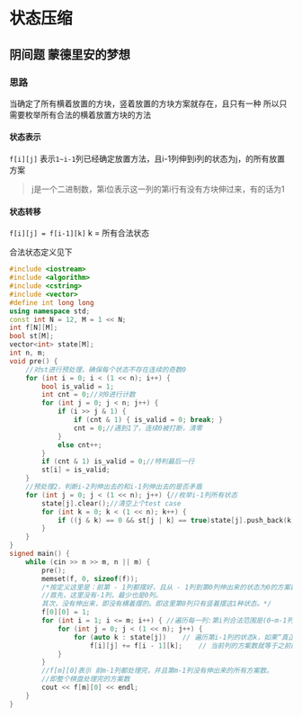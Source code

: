 # 状态压缩
## 阴间题 蒙德里安的梦想

### 思路
当确定了所有横着放置的方块，竖着放置的方块方案就存在，且只有一种
所以只需要枚举所有合法的横着放置方块的方法

#### 状态表示
`f[i][j]` 表示`1~i-1`列已经确定放置方法，且i-1列伸到i列的状态为j，的所有放置方案

>j是一个二进制数，第i位表示这一列的第i行有没有方块伸过来，有的话为1

#### 状态转移

`f[i][j] = f[i-1][k]`  k = 所有合法状态

合法状态定义见下
```cpp
#include <iostream>
#include <algorithm>
#include <cstring>
#include <vector>
#define int long long
using namespace std;
const int N = 12, M = 1 << N;
int f[N][M];
bool st[M];
vector<int> state[M];
int n, m;
void pre() {
	//对st进行预处理，确保每个状态不存在连续的奇数0
	for (int i = 0; i < (1 << n); i++) {
		bool is_valid = 1;
		int cnt = 0;//对0进行计数
		for (int j = 0; j < n; j++) {
			if (i >> j & 1) {
				if (cnt & 1) { is_valid = 0; break; }
				cnt = 0;//遇到1了，连续0被打断，清零
			}
			else cnt++;
		}
		if (cnt & 1) is_valid = 0;//特判最后一行
		st[i] = is_valid;
	}
	//预处理2，判断i-2列伸出去的和i-1列伸出去的是否矛盾
	for (int j = 0; j < (1 << n); j++) {//枚举i-1列所有状态
		state[j].clear();//清空上个test case
		for (int k = 0; k < (1 << n); k++) {
			if ((j & k) == 0 && st[j | k] == true)state[j].push_back(k);//考虑从i-2列横插过来和i-1列本身自己横插的方块，是否合法，不包含连续奇数0
		}
	}
}
signed main() {
	while (cin >> n >> m, n || m) {
		pre();
		memset(f, 0, sizeof(f));
		/*按定义这里是：前第 - 1列都摆好，且从 - 1列到第0列伸出来的状态为0的方案数。
		//首先，这里没有-1列，最少也是0列。
		其次，没有伸出来，即没有横着摆的。即这里第0列只有竖着摆这1种状态。*/
		f[0][0] = 1;
		for (int i = 1; i <= m; i++) { //遍历每一列:第i列合法范围是(0~m-1列)
			for (int j = 0; j < (1 << n); j++) {  
				for (auto k : state[j])    // 遍历第i-1列的状态k，如果“真正”可行，就转移
					f[i][j] += f[i - 1][k];    // 当前列的方案数就等于之前的第i-1列所有状态k的累加。
			}
		}
		//f[m][0]表示 前m-1列都处理完，并且第m-1列没有伸出来的所有方案数。
		//即整个棋盘处理完的方案数
		cout << f[m][0] << endl;
	}
}

```